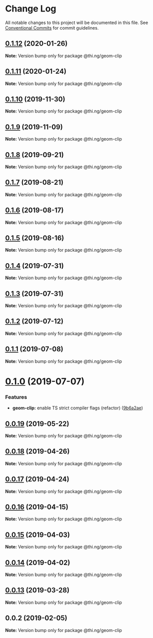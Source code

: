 # Change Log

All notable changes to this project will be documented in this file.
See [Conventional Commits](https://conventionalcommits.org) for commit guidelines.

## [0.1.12](https://github.com/thi-ng/umbrella/compare/@thi.ng/geom-clip@0.1.11...@thi.ng/geom-clip@0.1.12) (2020-01-26)

**Note:** Version bump only for package @thi.ng/geom-clip





## [0.1.11](https://github.com/thi-ng/umbrella/compare/@thi.ng/geom-clip@0.1.10...@thi.ng/geom-clip@0.1.11) (2020-01-24)

**Note:** Version bump only for package @thi.ng/geom-clip





## [0.1.10](https://github.com/thi-ng/umbrella/compare/@thi.ng/geom-clip@0.1.9...@thi.ng/geom-clip@0.1.10) (2019-11-30)

**Note:** Version bump only for package @thi.ng/geom-clip





## [0.1.9](https://github.com/thi-ng/umbrella/compare/@thi.ng/geom-clip@0.1.8...@thi.ng/geom-clip@0.1.9) (2019-11-09)

**Note:** Version bump only for package @thi.ng/geom-clip





## [0.1.8](https://github.com/thi-ng/umbrella/compare/@thi.ng/geom-clip@0.1.7...@thi.ng/geom-clip@0.1.8) (2019-09-21)

**Note:** Version bump only for package @thi.ng/geom-clip





## [0.1.7](https://github.com/thi-ng/umbrella/compare/@thi.ng/geom-clip@0.1.6...@thi.ng/geom-clip@0.1.7) (2019-08-21)

**Note:** Version bump only for package @thi.ng/geom-clip





## [0.1.6](https://github.com/thi-ng/umbrella/compare/@thi.ng/geom-clip@0.1.5...@thi.ng/geom-clip@0.1.6) (2019-08-17)

**Note:** Version bump only for package @thi.ng/geom-clip





## [0.1.5](https://github.com/thi-ng/umbrella/compare/@thi.ng/geom-clip@0.1.4...@thi.ng/geom-clip@0.1.5) (2019-08-16)

**Note:** Version bump only for package @thi.ng/geom-clip





## [0.1.4](https://github.com/thi-ng/umbrella/compare/@thi.ng/geom-clip@0.1.3...@thi.ng/geom-clip@0.1.4) (2019-07-31)

**Note:** Version bump only for package @thi.ng/geom-clip





## [0.1.3](https://github.com/thi-ng/umbrella/compare/@thi.ng/geom-clip@0.1.2...@thi.ng/geom-clip@0.1.3) (2019-07-31)

**Note:** Version bump only for package @thi.ng/geom-clip





## [0.1.2](https://github.com/thi-ng/umbrella/compare/@thi.ng/geom-clip@0.1.1...@thi.ng/geom-clip@0.1.2) (2019-07-12)

**Note:** Version bump only for package @thi.ng/geom-clip





## [0.1.1](https://github.com/thi-ng/umbrella/compare/@thi.ng/geom-clip@0.1.0...@thi.ng/geom-clip@0.1.1) (2019-07-08)

**Note:** Version bump only for package @thi.ng/geom-clip





# [0.1.0](https://github.com/thi-ng/umbrella/compare/@thi.ng/geom-clip@0.0.19...@thi.ng/geom-clip@0.1.0) (2019-07-07)


### Features

* **geom-clip:** enable TS strict compiler flags (refactor) ([9b6a2ae](https://github.com/thi-ng/umbrella/commit/9b6a2ae))





## [0.0.19](https://github.com/thi-ng/umbrella/compare/@thi.ng/geom-clip@0.0.18...@thi.ng/geom-clip@0.0.19) (2019-05-22)

**Note:** Version bump only for package @thi.ng/geom-clip





## [0.0.18](https://github.com/thi-ng/umbrella/compare/@thi.ng/geom-clip@0.0.17...@thi.ng/geom-clip@0.0.18) (2019-04-26)

**Note:** Version bump only for package @thi.ng/geom-clip





## [0.0.17](https://github.com/thi-ng/umbrella/compare/@thi.ng/geom-clip@0.0.16...@thi.ng/geom-clip@0.0.17) (2019-04-24)

**Note:** Version bump only for package @thi.ng/geom-clip





## [0.0.16](https://github.com/thi-ng/umbrella/compare/@thi.ng/geom-clip@0.0.15...@thi.ng/geom-clip@0.0.16) (2019-04-15)

**Note:** Version bump only for package @thi.ng/geom-clip





## [0.0.15](https://github.com/thi-ng/umbrella/compare/@thi.ng/geom-clip@0.0.14...@thi.ng/geom-clip@0.0.15) (2019-04-03)

**Note:** Version bump only for package @thi.ng/geom-clip





## [0.0.14](https://github.com/thi-ng/umbrella/compare/@thi.ng/geom-clip@0.0.13...@thi.ng/geom-clip@0.0.14) (2019-04-02)

**Note:** Version bump only for package @thi.ng/geom-clip





## [0.0.13](https://github.com/thi-ng/umbrella/compare/@thi.ng/geom-clip@0.0.12...@thi.ng/geom-clip@0.0.13) (2019-03-28)

**Note:** Version bump only for package @thi.ng/geom-clip







## 0.0.2 (2019-02-05)

**Note:** Version bump only for package @thi.ng/geom-clip
